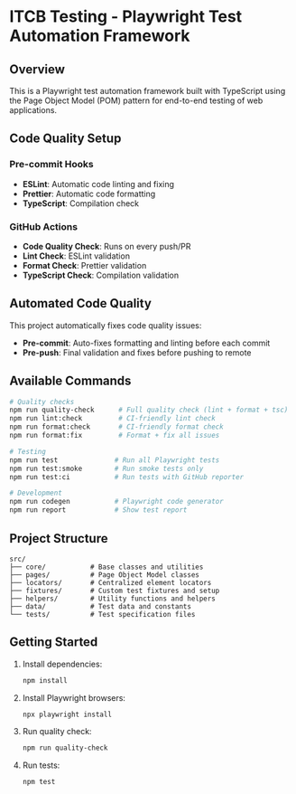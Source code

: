 # ITCB Testing - Playwright Test Automation Framework

## Overview

This is a Playwright test automation framework built with TypeScript using the Page Object Model (POM) pattern for end-to-end testing of web applications.

## Code Quality Setup

### Pre-commit Hooks

- **ESLint**: Automatic code linting and fixing
- **Prettier**: Automatic code formatting
- **TypeScript**: Compilation check

### GitHub Actions

- **Code Quality Check**: Runs on every push/PR
- **Lint Check**: ESLint validation
- **Format Check**: Prettier validation
- **TypeScript Check**: Compilation validation

## Automated Code Quality

This project automatically fixes code quality issues:

- **Pre-commit**: Auto-fixes formatting and linting before each commit
- **Pre-push**: Final validation and fixes before pushing to remote

## Available Commands

```bash
# Quality checks
npm run quality-check      # Full quality check (lint + format + tsc)
npm run lint:check         # CI-friendly lint check
npm run format:check       # CI-friendly format check
npm run format:fix         # Format + fix all issues

# Testing
npm run test              # Run all Playwright tests
npm run test:smoke        # Run smoke tests only
npm run test:ci           # Run tests with GitHub reporter

# Development
npm run codegen           # Playwright code generator
npm run report            # Show test report
```

## Project Structure

```
src/
├── core/           # Base classes and utilities
├── pages/          # Page Object Model classes
├── locators/       # Centralized element locators
├── fixtures/       # Custom test fixtures and setup
├── helpers/        # Utility functions and helpers
├── data/           # Test data and constants
└── tests/          # Test specification files
```

## Getting Started

1. Install dependencies:

   ```bash
   npm install
   ```

2. Install Playwright browsers:

   ```bash
   npx playwright install
   ```

3. Run quality check:

   ```bash
   npm run quality-check
   ```

4. Run tests:
   ```bash
   npm test
   ```
